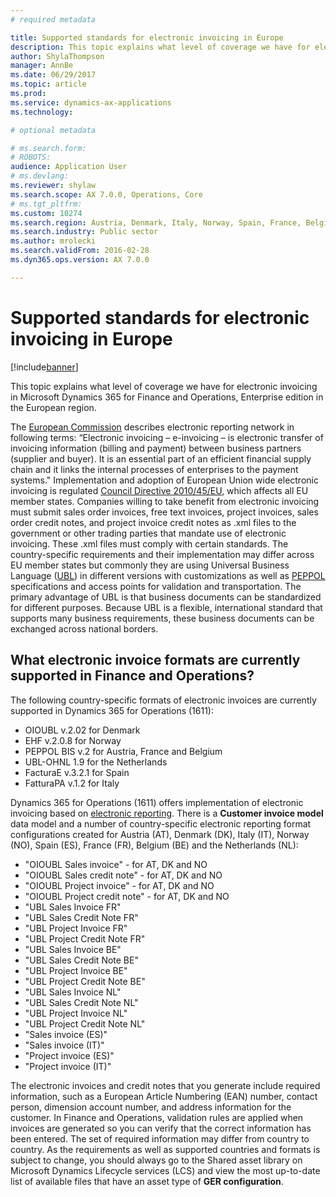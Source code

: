 ```yaml
---
# required metadata

title: Supported standards for electronic invoicing in Europe
description: This topic explains what level of coverage we have for electronic invoicing in Microsoft Dynamics 365 for Finance and Operations, Enterprise edition in the European region. 
author: ShylaThompson
manager: AnnBe
ms.date: 06/29/2017
ms.topic: article
ms.prod: 
ms.service: dynamics-ax-applications
ms.technology: 

# optional metadata

# ms.search.form: 
# ROBOTS: 
audience: Application User
# ms.devlang: 
ms.reviewer: shylaw
ms.search.scope: AX 7.0.0, Operations, Core
# ms.tgt_pltfrm: 
ms.custom: 10274
ms.search.region: Austria, Denmark, Italy, Norway, Spain, France, Belgium, Netherlands
ms.search.industry: Public sector
ms.author: mrolecki
ms.search.validFrom: 2016-02-28
ms.dyn365.ops.version: AX 7.0.0

---
```


# Supported standards for electronic invoicing in Europe

[!include[banner](../includes/banner.md)]


This topic explains what level of coverage we have for electronic invoicing in Microsoft Dynamics 365 for Finance and Operations, Enterprise edition in the European region. 

The [European Commission](http://ec.europa.eu/finance/payments/einvoicing/index_en.htm) describes electronic reporting network in following terms: “Electronic invoicing – e-invoicing – is electronic transfer of invoicing information (billing and payment) between business partners (supplier and buyer). It is an essential part of an efficient financial supply chain and it links the internal processes of enterprises to the payment systems." Implementation and adoption of European Union wide electronic invoicing is regulated [Council Directive 2010/45/EU](http://eur-lex.europa.eu/LexUriServ/LexUriServ.do?uri=OJ:L:2010:189:0001:0008:EN:PDF), which affects all EU member states. Companies willing to take benefit from electronic invoicing must submit sales order invoices, free text invoices, project invoices, sales order credit notes, and project invoice credit notes as .xml files to the government or other trading parties that mandate use of electronic invoicing. These .xml files must comply with certain standards. The country-specific requirements and their implementation may differ across EU member states but commonly they are using Universal Business Language ([UBL](https://www.oasis-open.org/committees/tc_home.php?wg_abbrev=ubl)) in different versions with customizations as well as [PEPPOL](http://www.peppol.eu) specifications and access points for validation and transportation. The primary advantage of UBL is that business documents can be standardized for different purposes. Because UBL is a flexible, international standard that supports many business requirements, these business documents can be exchanged across national borders.

What electronic invoice formats are currently supported in Finance and Operations?
---------------------------------------------------------------------------------------

The following country-specific formats of electronic invoices are currently supported in Dynamics 365 for Operations (1611):

-   OIOUBL v.2.02 for Denmark
-   EHF v.2.0.8 for Norway
-   PEPPOL BIS v.2 for Austria, France and Belgium
-   UBL-OHNL 1.9 for the Netherlands
-   FacturaE v.3.2.1 for Spain
-   FatturaPA v.1.2 for Italy

Dynamics 365 for Operations (1611) offers implementation of electronic invoicing based on [electronic reporting](/dynamics365/unified-operations/dev-itpro/analytics/general-electronic-reporting). There is a **Customer invoice model** data model and a number of country-specific electronic reporting format configurations created for Austria (AT), Denmark (DK), Italy (IT), Norway (NO), Spain (ES), France (FR), Belgium (BE) and the Netherlands (NL):

-   "OIOUBL Sales invoice" - for AT, DK and NO
-   "OIOUBL Sales credit note" - for AT, DK and NO
-   "OIOUBL Project invoice" - for AT, DK and NO
-   "OIOUBL Project credit note" - for AT, DK and NO
-   "UBL Sales Invoice FR"
-   "UBL Sales Credit Note FR"
-   "UBL Project Invoice FR"
-   "UBL Project Credit Note FR"
-   "UBL Sales Invoice BE"
-   "UBL Sales Credit Note BE"
-   "UBL Project Invoice BE"
-   "UBL Project Credit Note BE" 
-   "UBL Sales Invoice NL"
-   "UBL Sales Credit Note NL"
-   "UBL Project Invoice NL"
-   "UBL Project Credit Note NL" 
-   "Sales invoice (ES)"
-   "Sales invoice (IT)"
-   "Project invoice (ES)"
-   "Project invoice (IT)"

The electronic invoices and credit notes that you generate include required information, such as a European Article Numbering (EAN) number, contact person, dimension account number, and address information for the customer. In Finance and Operations, validation rules are applied when invoices are generated so you can verify that the correct information has been entered. The set of required information may differ from country to country. As the requirements as well as supported countries and formats is subject to change, you should always go to the Shared asset library on Microsoft Dynamics Lifecycle services (LCS) and view the most up-to-date list of available files that have an asset type of **GER configuration**.


